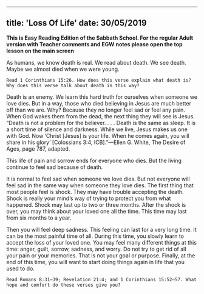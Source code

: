 ---
title: 'Loss Of Life'
date: 30/05/2019
--

**This is Easy Reading Edition of the Sabbath School. For the regular Adult version with Teacher comments and EGW notes please open the top lesson on the main screen**

As humans, we know death is real. We read about death. We see death. Maybe we almost died when we were young.

`Read 1 Corinthians 15:26. How does this verse explain what death is? Why does this verse talk about death in this way?`

Death is an enemy. We learn this hard truth for ourselves when someone we love dies. But in a way, those who died believing in Jesus are much better off than we are. Why? Because they no longer feel sad or feel any pain. When God wakes them from the dead, the next thing they will see is Jesus. “Death is not a problem for the believer. . . . Death is the same as sleep. It is a short time of silence and darkness. While we live, Jesus makes us one with God. Now ‘Christ [Jesus] is your life. When he comes again, you will share in his glory’ [Colossians 3:4, ICB].”—Ellen G. White, The Desire of Ages, page 787, adapted.

This life of pain and sorrow ends for everyone who dies. But the living continue to feel sad because of death. 

It is normal to feel sad when someone we love dies. But not everyone will feel sad in the same way when someone they love dies. The first thing that most people feel is shock. They may have trouble accepting the death. Shock is really your mind’s way of trying to protect you from what happened. Shock may last up to two or three months. After the shock is over, you may think about your loved one all the time. This time may last from six months to a year.

Then you will feel deep sadness. This feeling can last for a very long time. It can be the most painful time of all. During this time, you slowly learn to accept the loss of your loved one. You may feel many different things at this time: anger, guilt, sorrow, sadness, and worry. Do not try to get rid of all your pain or your memories. That is not your goal or purpose. Finally, at the end of this time, you will want to start doing things again in life that you used to do. 

`Read Romans 8:31–39; Revelation 21:4; and 1 Corinthians 15:52–57. What hope and comfort do these verses give you?`